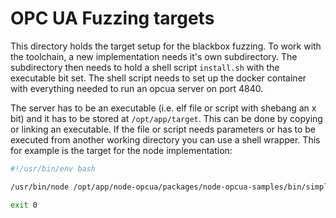 # OPC UA Fuzzing targets

This directory holds the target setup for the blackbox fuzzing.
To work with the toolchain, a new implementation needs it's own subdirectory.
The subdirectory then needs to hold a shell script `install.sh` with the executable bit set.
The shell script needs to set up the docker container with everything needed to run an opcua server on port 4840.

The server has to be an executable (i.e. elf file or script with shebang an x bit) and it has to be stored at `/opt/app/target`.
This can be done by copying or linking an executable.
If the file or script needs parameters or has to be executed from another working directory you can use a shell wrapper.
This for example is the target for the node implementation:

```bash
#!/usr/bin/env bash

/usr/bin/node /opt/app/node-opcua/packages/node-opcua-samples/bin/simple_server.js -a localhost -p 4840

exit 0
```
